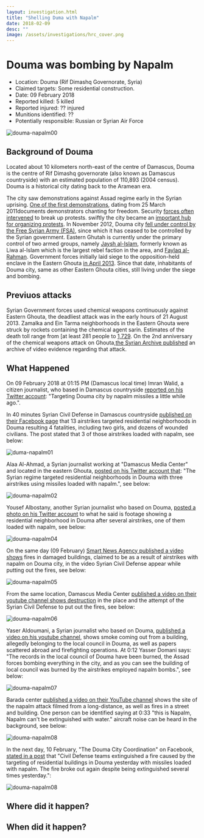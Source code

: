 ```yaml
---
layout: investigation.html
title: "Shelling Duma with Napalm"
date: 2018-02-09
desc: ""
image: /assets/investigations/hrc_cover.png
---
```


# Douma was bombing by Napalm

- Location: Douma (Rif Dimashq Governorate, Syria)
- Claimed targets: Some residential construction.
- Date: 09 February 2018
- Reported killed: 5 killed
- Reported injured: ?? injured
- Munitions identified: ??
- Potentially responsible: Russian or Syrian Air Force

![douma-napalm00](assets/duma-napalm00.jpg)

## Background of Douma

Located about 10 kilometers north-east of the centre of Damascus, Douma is the centre of Rif Dimashq governorate (also known as Damascus countryside) with an estimated population of 110,893 (2004 census). Douma is a historical city dating back to the Aramean era.

The city saw demonstrations against Assad regime early in the Syrian uprising. [One of the first demonstrations](https://www.youtube.com/watch?v=MesN-sNruLs), dating from 25 March 2011documents demonstrators chanting for freedom. Security [forces often intervened](https://youtu.be/Qn7J7hXFPNE?t=5m20s) to break up protests. swiftly the city became an [important hub for organizing protests](https://www.youtube.com/watch?v=oytok3Zdc94). In November 2012, Douma city [fell under control by the Free Syrian Army (FSA)](https://www.youtube.com/watch?v=nmjfla6qaY4), since which it has ceased to be controlled by the Syrian government.
Eastern Ghutah is currently under the primary control of two armed groups, namely [Jaysh al-Islam](https://www.jaishalislam.com/), formerly known as Liwa al-Islam which is the largest rebel faction in the area, and [Faylaq al-Rahman](http://alrahmancorps.com/).
Government forces initially laid siege to the opposition-held enclave in the Eastern Ghouta [in April 2013](http://www.ohchr.org/Documents/HRBodies/HRCouncil/CoISyria/A-HRC-37-72_EN.pdf). Since that date, inhabitants of Douma city, same as other Eastern Ghouta cities, still living under the siege and bombing. 

## Previuos attacks

Syrian Government forces used chemical weapons continuously against Eastern Ghouta, the deadliest attack was in the early hours of 21 August 2013.  Zamalka and  Ein Tarma neighborhoods in the Eastern Ghouta were struck by rockets containing the chemical agent sarin. Estimates of the death toll range from [at least 281 people[](https://www.diplomatie.gouv.fr/IMG/pdf/Syrian_Chemical_Programme.pdf) to [1,729](https://www.dailystar.com.lb/News/Middle-East/2013/Aug-22/228268-bodies-still-being-found-after-alleged-syria-chemical-attack-opposition.ashx).
On the 2nd anniversary of the chemical weapons attack on Ghouta,[the Syrian Archive published](https://syrianarchive.org/en/investigations/Press-Release-of-the-Chemical-Weapons-Attack-on-Damascus.html) an archive of video evidence regarding that attack.

## What Happened

On 09 February 2018 at 01:15 PM (Damascus local time) Imran Walid, a citizen journalist, who based in Damascus countryside [reported on his Twitter account](https://twitter.com/Omran_Almansi/status/961921399232311296): "Targeting Douma city by napalm missiles a little while ago.".

In 40 minutes Syrian Civil Defense in Damascus countryside [published on their Facebook page](https://www.facebook.com/SCDrifdimashq/posts/2092827634075868) that 13 airstrikes targeted residential neighborhoods in Douma resulting 4 fatalities, including two girls, and dozens of wounded civilians. The post stated that 3 of those airstrikes loaded with napalm, see below:

![duma-napalm01](assets/douma-napalm01.jpg)

Alaa Al-Ahmad, a Syrian journalist working at "Damascus Media Center" and located in the eastern Ghouta, [posted on his Twitter account that](https://twitter.com/Press_Alaaahmad/status/961935319108071424): "The Syrian regime targeted residential neighborhoods in Douma with three airstrikes using missiles loaded with napalm.", see below:

![douma-napalm02](assets/douma-napalm02.jpg)

Yousef Albostany, another Syrian journalist who based on Douma, [posted a photo on his Twitter account](https://twitter.com/YousefAlbostany/status/961981527868440577) to what he said is footage showing a residential neighborhood in Douma after several airstrikes, one of them loaded with napalm, see below:

![douma-napalm04](assets/douma-napalm04.jpg)

On the same day (09 February) [Smart News Agency published a video shows](https://www.youtube.com/watch?v=CUDnCmLVUTc) fires in damaged buildings, claimed to be as a result of airstrikes with napalm on Douma city, in the video Syrian Civil Defense appear while putting out the fires, see below:

![douma-napalm05](assets/douma-napalm05.jpg)

From the same location, Damascus Media Center [published a video on their youtube channel shows destruction](https://www.youtube.com/watch?v=7N_aCjMEPbs) in the place and the attempt of the Syrian Civil Defense to put out the fires, see below:

![douma-napalm06](assets/douma-napalm06.jpg)

Yaser Aldoumani, a Syrian journalist who based on Douma, [published a video on his youtube channel](https://www.youtube.com/watch?v=uiXle6468Zc), shows smoke coming out from a building, allegedly belonging to the local council in Douma, as well as papers scattered abroad and firefighting operations. At 0:12 Yasser Domani says: "The records in the local council of Douma have been burned, the Assad forces bombing everything in the city, and as you can see the building of local council was burned by the airstrikes employed napalm bombs.", see below:

![douma-napalm07](assets/douma-napalm07.jpg)

Barada center [published a video on their YouTube channel](https://www.youtube.com/watch?v=wK2PbJNvci0) shows the site of the napalm attack filmed from a long-distance, as well as fires in a street and building. One person can be identified saying at 0:33 "this is Napalm,  Napalm can't be extinguished with water." aircraft noise can be heard in the background, see below:

![douma-napalm08](assets/douma-napalm08.jpg)

In the next day, 10 February, "The Douma City Coordination" on Facebook, [stated in a post](https://www.facebook.com/Douma.Revolution.2011/posts/1672415679506007) that "Civil Defense teams extinguished a fire caused by the targeting of residential buildings in Douma yesterday with missiles loaded with napalm. The fire broke out again despite being extinguished several times yesterday.":

![douma-napalm08](assets/douma-napalm08.png)

## Where did it happen?



## When did it happen?

